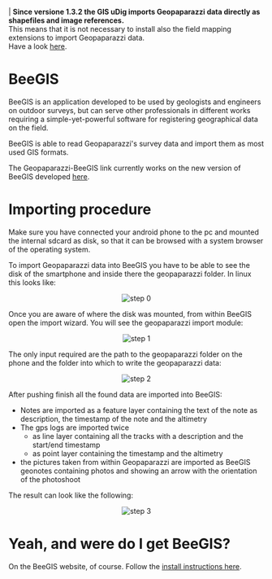 

| **Since versione 1.3.2 the GIS uDig imports Geopaparazzi data directly as shapefiles and image references.**<br>This means that it is not necessary to install also the field mapping extensions to import Geopaparazzi data.<br> Have a look <a href='http://code.google.com/p/geopaparazzi/wiki/GeopaparazziAndUdig'>here</a>. </tbody></table>

# BeeGIS #

BeeGIS is an application developed to be used by geologists and engineers on outdoor surveys, but can serve other professionals in different works requiring a simple-yet-powerful software for registering geographical data on the field.

BeeGIS is able to read Geopaparazzi's survey data and import them as most used GIS formats.

The Geopaparazzi-BeeGIS link currently works on the new version of BeeGIS developed [here](http://code.google.com/p/beegis/).

# Importing procedure #

Make sure you have connected your android phone to the pc and mounted the internal sdcard as disk, so that it can be browsed with a system browser of the operating system.

To import Geopaparazzi data into BeeGIS you have to be able to see the disk of the smartphone and inside there the geopaparazzi folder. In linux this looks like:

<p align='center'><img src='http://wiki.geopaparazzi.googlecode.com/git/images/beegis_geopaparazzi_import_0.png' alt='step 0' /></p>

Once you are aware of where the disk was mounted, from within BeeGIS open the import wizard. You will see the geopaparazzi import module:

<p align='center'><img src='http://wiki.geopaparazzi.googlecode.com/git/images/beegis_geopaparazzi_import_1.png' alt='step 1' /></p>

The only input required are the path to the geopaparazzi folder on the phone and the folder into which to write the geopaparazzi data:

<p align='center'><img src='http://wiki.geopaparazzi.googlecode.com/git/images/beegis_geopaparazzi_import_2.png' alt='step 2' /></p>

After pushing finish all the found data are imported into BeeGIS:
  * Notes are imported as a feature layer containing the text of the note as description, the timestamp of the note and the altimetry
  * The gps logs are imported twice
    * as line layer containing all the tracks with a description and the start/end timestamp
    * as point layer containing the timestamp and the altimetry
  * the pictures taken from within Geopaparazzi are imported as BeeGIS geonotes containing photos and showing an arrow with the orientation of the photoshoot

The result can look like the following:

<p align='center'><img src='http://wiki.geopaparazzi.googlecode.com/git/images/beegis_geopaparazzi_import_3.png' alt='step 3' /></p>


# Yeah, and were do I get BeeGIS? #

On the BeeGIS website, of course. Follow the [install instructions here](http://code.google.com/p/beegis/wiki/How_to_install_development_snapshots).